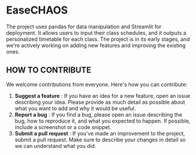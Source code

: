 # EaseCHAOS

The project uses pandas for data manipulation and Streamlit for deployment. It allows users to input their class schedules, and it outputs a personalized timetable for each class. The project is in its early stages, and we're actively working on adding new features and improving the existing ones.

## **HOW TO CONTRIBUTE**

We welcome contributions from everyone. Here's how you can contribute:

1. **Suggest a feature** : If you have an idea for a new feature, open an issue describing your idea. Please provide as much detail as possible about what you want to add and why it would be useful.
2. **Report a bug** : If you find a bug, please open an issue describing the bug, how to reproduce it, and what you expected to happen. If possible, include a screenshot or a code snippet.
3. **Submit a pull request** : If you've made an improvement to the project, submit a pull request. Make sure to describe your changes in detail so we can understand what you did.

